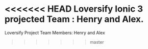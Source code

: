 <<<<<<< HEAD
Loversify Ionic 3 projected
Team : Henry and Alex.
=======
Loversify Project
Team Members: Henry and Alex
>>>>>>> master
